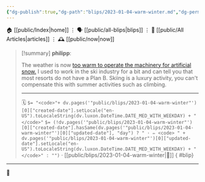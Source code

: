 ```yaml
---
{"dg-publish":true,"dg-path":"blips/2023-01-04-warm-winter.md","dg-permalink":"2023/01/04/warm-winter/","permalink":"/2023/01/04/warm-winter/","title":"philipp @ 2023-01-04"}
---
```



<div class="transclusion internal-embed is-loaded"><div class="markdown-embed">




🏠 [[public/Index\|home]]  ⋮ 🗣️ [[public/all-blips\|blips]] ⋮  📝 [[public/All Articles\|articles]]  ⋮ 🕰️ [[public/now\|now]]


</div></div>


> [!summary] **philipp**:
>
> The weather is now [too warm to operate the machinery for artificial snow.](https://www.nzz.ch/fotografie/schneemangel-in-den-alpen-die-bilder-ld.1719448) I used to work in the ski industry for a bit and can tell you that most resorts do not have a Plan B. Skiing is a luxury activity, you can't compensate this with summer activities such as climbing.
> - - -
>
> 🗓️ `$= "<code>"+ dv.pages('"public/blips/2023-01-04-warm-winter"')[0]["created-date"].setLocale("en-US").toLocaleString(dv.luxon.DateTime.DATE_MED_WITH_WEEKDAY) + "</code>"` `$= (!dv.pages('"public/blips/2023-01-04-warm-winter"')[0]["created-date"].hasSame(dv.pages('"public/blips/2023-01-04-warm-winter"')[0]["updated-date"], "day") ? " · ✏️ <code> " + dv.pages('"public/blips/2023-01-04-warm-winter"')[0]["updated-date"].setLocale("en-US").toLocaleString(dv.luxon.DateTime.DATE_MED_WITH_WEEKDAY) + "</code>" : "")`  · [[public/blips/2023-01-04-warm-winter\|🔗]]
{ #blip}


- - -

 👾
